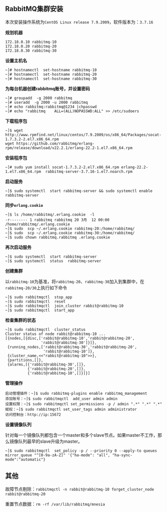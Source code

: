 ## RabbitMQ集群安装

本次安装操作系统为`CentOS Linux release 7.9.2009`，软件版本为：`3.7.16`

**规划机器**

```
172.18.0.10 rabbitmq-10
172.18.0.20 rabbitmq-20
172.18.0.30 rabbitmq-30
```

**设置主机名**

```
~]# hostnamectl  set-hostname rabbitmq-10
~]# hostnamectl  set-hostname rabbitmq-20
~]# hostnamectl  set-hostname rabbitmq-30
```

**为每台机器创建rabbitmq账号，并设置密码**

```
~]# groupadd  -g 2000 rabbitmq
~]# useradd  -g 2000 -u 2000 rabbitmq
~]# echo rabbitmq:rabbitmq@1234 |chpasswd
~]# echo "rabbitmq    ALL=(ALL)NOPASSWD:ALL" >> /etc/sudoers
```

**下载程序包**

```
~]$ wget http://www.rpmfind.net/linux/centos/7.9.2009/os/x86_64/Packages/socat-1.7.3.2-2.el7.x86_64.rpm
wget https://github.com/rabbitmq/erlang-rpm/release/download/v22.2.1/erlang-22.2-1.el7.x86_64.rpm
```

**安装程序包**

```
~]# sudo yum install socat-1.7.3.2-2.el7.x86_64.rpm erlang-22.2-1.el7.x86_64.rpm  rabbitmq-server-3.7.16-1.el7.noarch.rpm
```

**启动服务**

```
~]$ sudo systemctl  start rabbitmq-server && sudo systemctl enable rabbitmq-server
```

**同步`erlang.cookie`**

```
~]$ ls /home/rabbitmq/.erlang.cookie  -l
-r-------- 1 rabbitmq rabbitmq 20 3月  12 00:00 /home/rabbitmq/.erlang.cookie
~]$ sudo  scp ~/.erlang.cookie rabbitmq-20:/home/rabbitmq/
~]$ sudo  scp ~/.erlang.cookie rabbitmq-30:/home/rabbitmq/
~]$ sudo chown rabbitmq.rabbitmq .erlang.cookie
```

**再次启动服务**

```
~]$ sudo systemctl  start rabbitmq-server
~]$ sudo systemctl  status  rabbitmq-server
```

**创建集群**

以`rabbitmq-10`为基准，将`rabbitmq-20`、`rabbitmq-30`加入到集群中，在`rabbitmq-20/30`上执行如下命令

```
~]$ sudo rabbitmqctl  stop_app
~]$ sudo rabbitmqctl  reset
~]$ sudo rabbitmqctl  join_cluster rabbit@rabbitmq-10
~]$ sudo rabbitmqctl  start_app
```

**检查集群的状态**

```
~]$ sudo rabbitmqctl  cluster_status
Cluster status of node rabbit@rabbitmq-10 ...
[{nodes,[{disc,['rabbit@rabbitmq-10','rabbit@rabbitmq-20',
                'rabbit@rabbitmq-30']}]},
 {running_nodes,['rabbit@rabbitmq-30','rabbit@rabbitmq-20',
                 'rabbit@rabbitmq-10']},
 {cluster_name,<<"rabbit@rabbitmq-10">>},
 {partitions,[]},
 {alarms,[{'rabbit@rabbitmq-30',[]},
          {'rabbit@rabbitmq-20',[]},
          {'rabbit@rabbitmq-10',[]}]}]
```

**管理操作**

```
启动管理插件：~]$ sudo rabbitmq-plugins enable rabbitmq_management
添加账号：~]$ sudo rabbitmqctl  add_user admin admin
设置权限：~]$ sudo rabbitmqctl set_permissions -p / admin ".*" ".*" ".*"
赋权：~]$ sudo rabbitmqctl set_user_tags admin administrator
访问控制台：http://ip:15672
```

**设置镜像队列**

针对每一个镜像队列都包含一个master和多个slave节点。如果master不工作，那么镜像队列最早的slave升级为master。

```
~]$ sudo rabbitmqctl  set_policy -p / --priority 0 --apply-to queues mirror_queue "^[0-9a-zA-Z]" '{"ha-mode": "all", "ha-sync-mode":"automatic"}
```

## 其他

故障节点剔除：`rabbitmqctl -n rabbit@rabbitmq-10 forget_cluster_node rabbit@rabbitmq-20 ` 

重置节点数据：`rm -rf /var/lib/rabbitmq/mnesia`
